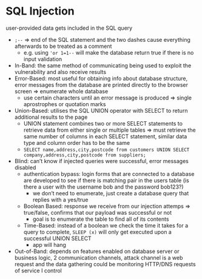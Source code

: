# SQL Injection

user-provided data gets included in the SQL query

* `;--` ⇒ end of the SQL statement and the two dashes cause everything afterwards to be treated as a comment
  * e.g. using `'or 1=1--` will make the database return true if there is no input validation
* In-Band: the same method of communicating being used to exploit the vulnerability and also receive results
* Error-Based: most useful for obtaining info about database structure, error messages from the database are printed directly to the browser screen ⇒ enumerate whole database
  * use certain characters until an error message is produced ⇒ single aprostrophes or quotation marks
* Union-Based: utilises the SQL UNION operator with SELECT to return additional results to the page
  * UNION statement combines two or more SELECT statements to retrieve data from either single or multiple tables ⇒ must retrieve the same number of columns in each SELECT statement, similar data type and column order has to be the same
  * `SELECT name,address,city,postcode from customers UNION SELECT company,address,city,postcode from suppliers;`
* Blind: can’t know if injected queries were successful, error messages disabled
  * authentication bypass: login forms that are connected to a database are developed to see if there is matching pair in the users table (is there a user with the username bob and the password bob123?)
    * we don’t need to enumerate, just create a database query that replies with a yes/true
  * Boolean Based: response we receive from our injection attemps ⇒ true/false, confirms that our payload was successful or not
    * goal is to enumerate the table to find all of its contents
  * Time-Based: instead of a boolean we check the time it takes for a query to complete, `SLEEP (x)` will only get executed upon a successful UNION SELECT
    * app will hang
* Out-of-Band: depends on features enabled on database server or business logic, 2 communication channels, attack channel is a web request and the data gathering could be monitoring HTTP/DNS requests of service I control

